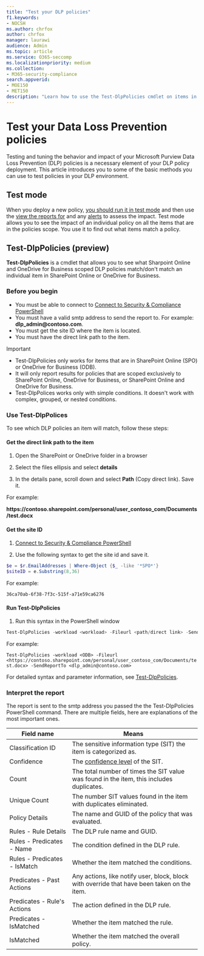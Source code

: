 ```yaml
---
title: "Test your DLP policies"
f1.keywords:
- NOCSH
ms.author: chrfox
author: chrfox
manager: laurawi
audience: Admin
ms.topic: article
ms.service: O365-seccomp
ms.localizationpriority: medium
ms.collection:
- M365-security-compliance
search.appverid:
- MOE150
- MET150
description: "Learn how to use the Test-DlpPolicies cmdlet on items in SharePoint Online and OneDrive for Business to see which DLP policies are matched"
---
```


# Test your Data Loss Prevention policies
 
Testing and tuning the behavior and impact of your Microsoft Purview Data Loss Prevention (DLP) policies is a necessary element of your DLP policy deployment. This article introduces you to some of the basic methods you can use to test policies in your DLP environment.

## Test mode

When you deploy a new policy, [you should run it in test mode](dlp-overview-plan-for-dlp.md#policy-deployment) and then use the [view the reports for](view-the-dlp-reports.md) and any [alerts](dlp-alerts-dashboard-learn.md) to assess the impact. Test mode allows you to see the impact of an individual policy on all the items that are in the policies scope. You use it to find out what items match a policy.

## Test-DlpPolicies (preview)

**Test-DlpPolicies** is a cmdlet that allows you to see what Sharpoint Online and OneDrive for Business scoped DLP policies match/don't match an individual item in SharePoint Online or OneDrive for Business. 

### Before you begin

- You must be able to connect to [Connect to Security & Compliance PowerShell](/powershell/exchange/exchange-online-powershell)
- You must have a valid smtp address to send the report to. For example: **dlp_admin<!--no address-->@contoso.com**.
- You must get the site ID where the item is located.
- You must have the direct link path to the item.

> [!IMPORTANT]
>
> - Test-DlpPolicies only works for items that are in SharePoint Online (SPO) or OneDrive for Business (ODB).
>- It will only report results for policies that are scoped exclusively to SharePoint Online, OneDrive for Business, or SharePoint Online and OneDrive for Business.
> - Test-DlpPolices works only with simple conditions. It doesn't work with complex, grouped, or nested conditions.

### Use Test-DlpPolices

To see which DLP policies an item will match, follow these steps:

#### Get the direct link path to the item

1. Open the SharePoint or OneDrive folder in a browser

1. Select the files ellipsis and select **details**

1. In the details pane, scroll down and select **Path** (Copy direct link). Save it.

For example:

**http<!--nourl-->s://contoso.sharepoint.com/personal/user_contoso_com/Documents/test.docx**

#### Get the site ID

1. [Connect to Security & Compliance PowerShell](/powershell/exchange/exchange-online-powershell)

1. Use the following syntax to get the site id and save it.

```powershell
$e = $r.EmailAddresses | Where-Object {$_ -like '*SPO*'} 
$siteID = e.Substring(8,36)
```
For example:

`36ca70ab-6f38-7f3c-515f-a71e59ca6276`

#### Run Test-DlpPolicies

1. Run this syntax in the PowerShell window
 

```powershell
Test-DlpPolicies -workload <workload> -Fileurl <path/direct link> -SendReportTo <smtpaddress>
```

For example:

`Test-DlpPolicies -workload <ODB> -Fileurl <https://contoso.sharepoint.com/personal/user_contoso_com/Documents/test.docx> -SendReportTo <dlp_admin@contoso.com>`

For detailed syntax and parameter information, see [Test-DlpPolicies](/powershell/module/exchange/test-dlppolicies).


### Interpret the report

The report is sent to the smtp address you passed the the Test-DlpPolicies PowerShell command. There are multiple fields, here are explanations of the most important ones.


|Field name  |Means  |
|---------|---------|
|Classification ID     |The sensitive information type (SIT) the item is categorized as.         |
|Confidence     |The [confidence level](/sensitive-information-type-learn-about.md#more-on-confidence-levels) of the SIT.         |
|Count     |The total number of times the SIT value was found in the item, this includes duplicates.          |
|Unique Count     |The number SIT values found in the item with duplicates eliminated.         |
|Policy Details     |The name and GUID of the policy that was evaluated.         |
|Rules - Rule Details     |The DLP rule name and GUID.        |
|Rules - Predicates - Name     |The condition defined in the DLP rule.         |
|Rules - Predicates - IsMatch     | Whether the item matched the conditions.        |
|Predicates - Past Actions    |Any actions, like notify user, block, block with override that have been taken on the item.         |
|Predicates - Rule's Actions     |The action defined in the DLP rule.         |
|Predicates - IsMatched     | Whether the item matched the rule.        |
|IsMatched     |Whether the item matched the overall policy.         |